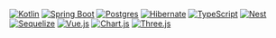 [![Kotlin](https://img.shields.io/badge/Kotlin-%237F52FF.svg?logo=kotlin&logoColor=white)](#)
[![Spring Boot](https://img.shields.io/badge/Spring%20Boot-6DB33F?logo=springboot&logoColor=fff)](#)
[![Postgres](https://img.shields.io/badge/Postgres-%23316192.svg?logo=postgresql&logoColor=white)](#)
[![Hibernate](https://img.shields.io/badge/Hibernate-59666C?logo=hibernate&logoColor=fff)](#)
[![TypeScript](https://img.shields.io/badge/TypeScript-3178C6?logo=typescript&logoColor=fff)](#)
[![Nest](https://img.shields.io/badge/Nest.js-%23E0234E.svg?logo=nestjs&logoColor=white)](#)
[![Sequelize](https://img.shields.io/badge/Sequelize-52B0E7?logo=sequelize&logoColor=fff)](#)
[![Vue.js](https://img.shields.io/badge/Vue.js-4FC08D?logo=vuedotjs&logoColor=fff)](#)
[![Chart.js](https://img.shields.io/badge/Chart.js-FF6384?logo=chartdotjs&logoColor=fff)](#)
[![Three.js](https://img.shields.io/badge/Three.js-000?logo=threedotjs&logoColor=fff)](#)
